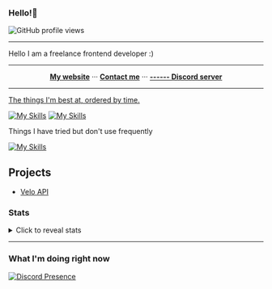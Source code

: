   <h3>Hello!👋</h3>

 ![GitHub profile views](https://komarev.com/ghpvc/?username=mvaqp&color=009999&style=for-the-badge)
  <hr>

Hello I am a freelance frontend developer :)



<hr>

  <p align="center">
  <b><a href="https://mvaq.xyz">My website</a></b>
    ···  
  <b><a href="https://discord.com/users/349899862495723520">Contact me</a></b>
    ···  
  <b><a href="https://discord.gg/-">------ Discord server</a></b>
</p>

<hr>


  <a href="https://skillicons.dev">

<summary>The things I'm best at, ordered by time.<summary>

[![My Skills](https://skillicons.dev/icons?i=raspberrypi,linux,html,css,js,github,md,nodejs,discord,bots,php,cloudflare,git,cpp,cs,nginx,vscode,regex,mysql,prisma,netlify,svelte,tailwind,supabase,workers)](https://skillicons.dev)
[![My Skills](https://skillicons.dev/icons?i=py,express,vue,firebase,ts,grafana,go,docker)](https://skillicons.dev)

<summary>Things I have tried but don't use frequently<summary>

   [![My Skills](https://skillicons.dev/icons?i=wordpress,java,eclipse,bootstrap,jquery,sass,deno,figma,materialui,react,nextjs,bash,powershell,prometheus,sass)](https://skillicons.dev)

## Projects
- [Velo API](https://velo.llc/)</a></b>

### Stats

<details>
  <summary>Click to reveal  stats</summary>
<a href="https://git.io/streak-stats"><img src="https://streak-stats.demolab.com?user=mvaqp&theme=prussian" alt="GitHub Streak" /></a>
</details>




<hr>

### What I'm doing right now

[![Discord Presence](https://lanyard.cnrad.dev/api/349899862495723520)](https://discord.com/users/349899862495723520)






<!--
**thevirus15y/thevirus15y** is a ✨ _special_ ✨ repository because its `README.md` (this file) appears on your GitHub profile.

Here are some ideas to get you started:

- 🔭 I’m currently working on ...
- 🌱 I’m currently learning ...
- 👯 I’m looking to collaborate on ...
- 🤔 I’m looking for help with ...
- 💬 Ask me about ...
- 📫 How to reach me: ...
- 😄 Pronouns: ...
- ⚡ Fun fact: ...
-->
